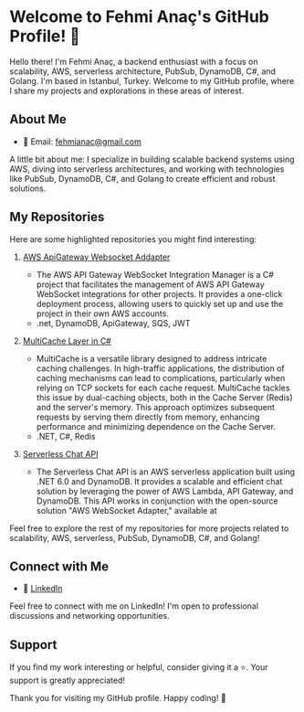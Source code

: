 # Welcome to Fehmi Anaç's GitHub Profile! 👋

Hello there! I'm Fehmi Anaç, a backend enthusiast with a focus on scalability, AWS, serverless architecture, PubSub, DynamoDB, C#, and Golang. I'm based in Istanbul, Turkey. Welcome to my GitHub profile, where I share my projects and explorations in these areas of interest.

## About Me

- 📧 Email: fehmianac@gmail.com

A little bit about me: I specialize in building scalable backend systems using AWS, diving into serverless architectures, and working with technologies like PubSub, DynamoDB, C#, and Golang to create efficient and robust solutions.

## My Repositories

Here are some highlighted repositories you might find interesting:

1. [AWS ApiGateway Websocket Addapter](https://github.com/fehmianac/aws-web-socket-adapter)
   - The AWS API Gateway WebSocket Integration Manager is a C# project that facilitates the management of AWS API Gateway WebSocket integrations for other projects. It provides a one-click deployment process, allowing users to quickly set up and use the project in their own AWS accounts.
   - .net, DynamoDB, ApiGateway, SQS, JWT

2. [MultiCache Layer in C#](https://github.com/fehmianac/MultiCache)
   - MultiCache is a versatile library designed to address intricate caching challenges. In high-traffic applications, the distribution of caching mechanisms can lead to complications, particularly when relying on TCP sockets for each cache request. MultiCache tackles this issue by dual-caching objects, both in the Cache Server (Redis) and the server's memory. This approach optimizes subsequent requests by serving them directly from memory, enhancing performance and minimizing dependence on the Cache Server.
   - .NET, C#, Redis

3. [Serverless Chat API](https://github.com/fehmianac/serverless-chat-api)
   - The Serverless Chat API is an AWS serverless application built using .NET 6.0 and DynamoDB. It provides a scalable and efficient chat solution by leveraging the power of AWS Lambda, API Gateway, and DynamoDB. This API works in conjunction with the open-source solution "AWS WebSocket Adapter," available at

Feel free to explore the rest of my repositories for more projects related to scalability, AWS, serverless, PubSub, DynamoDB, C#, and Golang!

<!--## Open Source Contributions

I am passionate about open source and have contributed to various projects, including:

- [Open Source Project 1](https://github.com/organization/open-source-project1) - Brief description of your contribution.
- [Open Source Project 2](https://github.com/organization/open-source-project2) - Brief description of your contribution.
-->
## Connect with Me

- 💼 [LinkedIn](https://www.linkedin.com/in/fehmianac/)

Feel free to connect with me on LinkedIn! I'm open to professional discussions and networking opportunities.

## Support

If you find my work interesting or helpful, consider giving it a ⭐️. Your support is greatly appreciated!

Thank you for visiting my GitHub profile. Happy coding! 🚀

